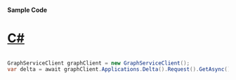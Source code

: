 #### Sample Code
# [C#](#tab/Csharp)

```C#

GraphServiceClient graphClient = new GraphServiceClient();
var delta = await graphClient.Applications.Delta().Request().GetAsync();

```